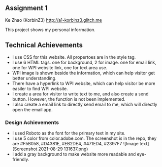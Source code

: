 Assignment 1
---

Ke Zhao (KorbinZ3)
http://a1-korbinz3.glitch.me

This project shows my personal information.

## Technical Achievements
- I use CSS for this website. All propertoes are in the style tag.
- I use 6 HTML tags. one for background, 2 for image. one for email link, one for WPI website link, one for text area use.
- WPI image is shown beside the information, which can help visitor get better understanding.
- There have a hyperlink to WPI website, which can help visitor be more easiler to find WPI website.
- I create a area for visitor to write text to me, and also create a send button. However, the function is not been implemented.
- I also create a email link to directly send email to me, which will directly open the email app.

### Design Achievements
- I used Roboto as the font for the primary text in my site.
- I use 5 color from color.adobe.com. The screenshot is in the repo, they are #F5B058, #D4381E, #EB2DE4, #471ED4, #2397F7
 ![Image text](Screenshot 2021-08-29 131637.png)
- I add a gray background to make website more readable and eye-friendly.

